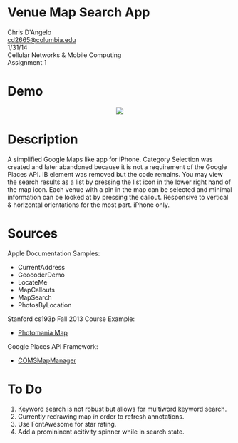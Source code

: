 Venue Map Search App
===================

Chris D'Angelo  
cd2665@columbia.edu  
1/31/14  
Cellular Networks & Mobile Computing  
Assignment 1  

Demo
====
<p align="center"><img src="https://github.com/mychrisdangelo/VenueMapSearch/tree/master/github-assets/quick-tour.gif"/></p>

Description
==========

A simplified Google Maps like app for iPhone. Category Selection was created and 
later abandoned because it is not a requirement of the Google Places API. 
IB element was removed but the code remains. You may view the search results as a list by pressing the 
list icon in the lower right hand of the map icon. Each venue with a pin in 
the map can be selected and minimal information can be looked at by pressing 
the callout. Responsive to vertical & horizontal orientations for the 
most part. iPhone only.

Sources
=======

Apple Documentation Samples:
* CurrentAddress
* GeocoderDemo
* LocateMe
* MapCallouts
* MapSearch
* PhotosByLocation

Stanford cs193p Fall 2013 Course Example:
* [Photomania Map](http://www.stanford.edu/class/cs193p/cgi-bin/drupal/downloads-2013-winter)
    
Google Places API Framework:
* [COMSMapManager](https://github.com/williamFalcon/6998GoogleMapsFramework)

To Do
=====

1.  Keyword search is not robust but allows for multiword keyword search.
2.  Currently redrawing map in order to refresh annotations.
3.  Use FontAwesome for star rating.
4.  Add a promininent acitivity spinner while in search state.
